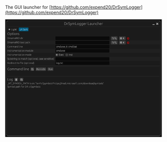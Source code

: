 The GUI launcher for [https://github.com/expend20/DrSymLogger](https://github.com/expend20/DrSymLogger)

![](/img/screenshot1.png)
